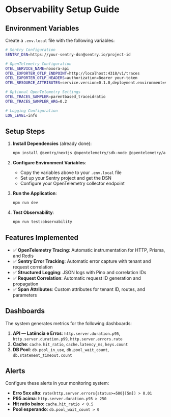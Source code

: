 # Observability Setup Guide

## Environment Variables

Create a `.env.local` file with the following variables:

```bash
# Sentry Configuration
SENTRY_DSN=https://your-sentry-dsn@sentry.io/project-id

# OpenTelemetry Configuration
OTEL_SERVICE_NAME=noxora-api
OTEL_EXPORTER_OTLP_ENDPOINT=http://localhost:4318/v1/traces
OTEL_EXPORTER_OTLP_HEADERS=authorization=Bearer your-token
OTEL_RESOURCE_ATTRIBUTES=service.version=0.1.0,deployment.environment=staging

# Optional OpenTelemetry Settings
OTEL_TRACES_SAMPLER=parentbased_traceidratio
OTEL_TRACES_SAMPLER_ARG=0.2

# Logging Configuration
LOG_LEVEL=info
```

## Setup Steps

1. **Install Dependencies** (already done):
   ```bash
   npm install @sentry/nextjs @opentelemetry/sdk-node @opentelemetry/auto-instrumentations-node @opentelemetry/exporter-trace-otlp-http @opentelemetry/exporter-metrics-otlp-http @opentelemetry/resources @opentelemetry/semantic-conventions @opentelemetry/instrumentation-http @opentelemetry/instrumentation-undici @opentelemetry/instrumentation-pg @prisma/instrumentation pino uuid pino-pretty --legacy-peer-deps
   ```

2. **Configure Environment Variables**:
   - Copy the variables above to your `.env.local` file
   - Set up your Sentry project and get the DSN
   - Configure your OpenTelemetry collector endpoint

3. **Run the Application**:
   ```bash
   npm run dev
   ```

4. **Test Observability**:
   ```bash
   npm run test:observability
   ```

## Features Implemented

- ✅ **OpenTelemetry Tracing**: Automatic instrumentation for HTTP, Prisma, and Redis
- ✅ **Sentry Error Tracking**: Automatic error capture with tenant and request correlation
- ✅ **Structured Logging**: JSON logs with Pino and correlation IDs
- ✅ **Request Correlation**: Automatic request ID generation and propagation
- ✅ **Span Attributes**: Custom attributes for tenant ID, routes, and parameters

## Dashboards

The system generates metrics for the following dashboards:

1. **API — Latência e Erros**: `http.server.duration.p95`, `http.server.duration.p99`, `http.server.errors.rate`
2. **Cache**: `cache.hit_ratio`, `cache.latency_ms`, `keys.count`
3. **DB Pool**: `db.pool_in_use`, `db.pool_wait_count`, `db.statement_timeout.count`

## Alerts

Configure these alerts in your monitoring system:

- **Erro 5xx alto**: `rate(http.server.errors{status>=500}[5m]) > 0.01`
- **P95 acima**: `http.server.duration.p95 > 250`
- **Hit ratio baixo**: `cache.hit_ratio < 0.5`
- **Pool esperando**: `db.pool_wait_count > 0`





